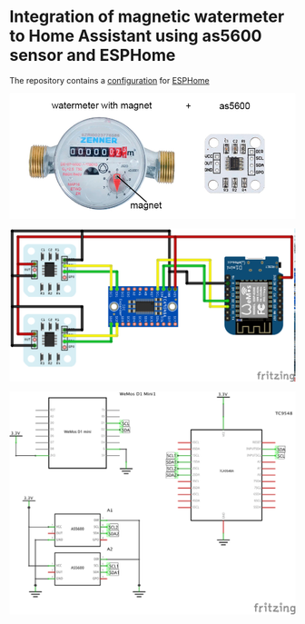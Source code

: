 # Integration of magnetic watermeter to Home Assistant using as5600 sensor and ESPHome

The repository contains a [configuration](./esphome.yaml) for [ESPHome](https://esphome.io/)

![image](./images/zenner_as5600.jpg)

![image](./images/watermeter_bb.png)

![image](./images/watermeter_schema.png)
